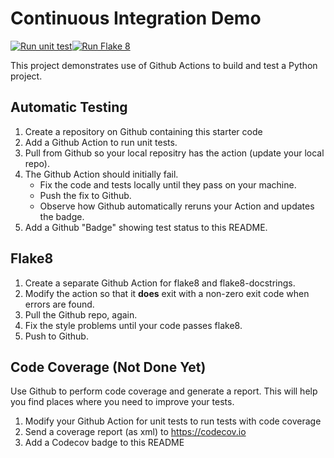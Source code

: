 Continuous Integration Demo
===========================
[![Run unit test](https://github.com/Thanawas-Sirilertsathit/ci-demo/actions/workflows/python-unittest.yml/badge.svg)](https://github.com/Thanawas-Sirilertsathit/ci-demo/actions/workflows/python-unittest.yml)[![Run Flake 8](https://github.com/Thanawas-Sirilertsathit/ci-demo/actions/workflows/run-flake8.yml/badge.svg)](https://github.com/Thanawas-Sirilertsathit/ci-demo/actions/workflows/run-flake8.yml)

This project demonstrates use of Github Actions to build and test a Python project.  

## Automatic Testing

1. Create a repository on Github containing this starter code
2. Add a Github Action to run unit tests.
3. Pull from Github so your local repositry has the action (update your local repo).
4. The Github Action should initially fail.
   - Fix the code and tests locally until they pass on your machine.
   - Push the fix to Github.
   - Observe how Github automatically reruns your Action and updates the badge.
5. Add a Github "Badge" showing test status to this README.


## Flake8

1. Create a separate Github Action for flake8 and flake8-docstrings.
2. Modify the action so that it **does** exit with a non-zero exit code when errors are found.
3. Pull the Github repo, again.
4. Fix the style problems until your code passes flake8.
5. Push to Github.

## Code Coverage (Not Done Yet)

Use Github to perform code coverage and generate a report.
This will help you find places where you need to improve your tests.

1. Modify your Github Action for unit tests to run tests with code coverage
2. Send a coverage report (as xml) to <https://codecov.io>
3. Add a Codecov badge to this README


